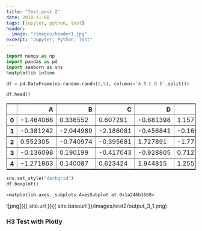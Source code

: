 ```yaml
---
title: "Test post 2"
date: 2018-11-08
tags: [jupyter, python, test]
header:
  image: "/images/header1.jpg"
excerpt: "Jupyter, Python, Test"
---
```


```python
import numpy as np
import pandas as pd
import seaborn as sns
%matplotlib inline
```


```python
df = pd.DataFrame(np.random.randn(5,5), columns='A B C D E'.split())
```


```python
df.head()
```




<div>
<style scoped>
    .dataframe tbody tr th:only-of-type {
        vertical-align: middle;
    }

    .dataframe tbody tr th {
        vertical-align: top;
    }

    .dataframe thead th {
        text-align: right;
    }
</style>
<table border="1" class="dataframe">
  <thead>
    <tr style="text-align: right;">
      <th></th>
      <th>A</th>
      <th>B</th>
      <th>C</th>
      <th>D</th>
      <th>E</th>
    </tr>
  </thead>
  <tbody>
    <tr>
      <th>0</th>
      <td>-1.464066</td>
      <td>0.336552</td>
      <td>0.607291</td>
      <td>-0.681398</td>
      <td>1.157758</td>
    </tr>
    <tr>
      <th>1</th>
      <td>-0.381242</td>
      <td>-2.044989</td>
      <td>-2.186081</td>
      <td>-0.456841</td>
      <td>-0.169559</td>
    </tr>
    <tr>
      <th>2</th>
      <td>0.552305</td>
      <td>-0.740974</td>
      <td>-0.395681</td>
      <td>1.727891</td>
      <td>-1.773343</td>
    </tr>
    <tr>
      <th>3</th>
      <td>-0.136098</td>
      <td>0.190199</td>
      <td>-0.417043</td>
      <td>-0.928805</td>
      <td>0.712748</td>
    </tr>
    <tr>
      <th>4</th>
      <td>-1.271963</td>
      <td>0.140087</td>
      <td>0.623424</td>
      <td>1.944815</td>
      <td>1.255174</td>
    </tr>
  </tbody>
</table>
</div>




```python
sns.set_style("darkgrid")
df.boxplot()
```




    <matplotlib.axes._subplots.AxesSubplot at 0x1a246b1668>



![png]({{ site.url }}{{ site.baseurl }}/images/test2/output_3_1.png)


### H3 Test with Plotly


<script src="https://cdn.plot.ly/plotly-latest.min.js"></script>
<div id="22495cec-ac95-42d5-b3b1-4566a5848585" style="height: 100%; width: 100%;" class="plotly-graph-div"></div><script type="text/javascript">window.PLOTLYENV=window.PLOTLYENV || {};window.PLOTLYENV.BASE_URL="https://plot.ly";Plotly.newPlot("22495cec-ac95-42d5-b3b1-4566a5848585", [{"type": "scatter", "x": [0.0, 0.1111111111111111, 0.2222222222222222, 0.3333333333333333, 0.4444444444444444, 0.5555555555555556, 0.6666666666666666, 0.7777777777777777, 0.8888888888888888, 1.0], "y": [-0.2706323284096669, -0.5368085060076518, -0.3650022122835297, 1.0837185699917664, -1.6123886503326845, 1.3256691068338189, -0.31083903066205104, 0.6951190301897303, -1.624361384686101, 1.852523980751262]}], {}, {"showLink": true, "linkText": "Export to plot.ly"})</script>

<script src="https://cdn.plot.ly/plotly-latest.min.js"></script>
<div id="754726a6-d022-4045-9593-1b508715b925" style="height: 525px; width: 100%;" class="plotly-graph-div"></div><script type="text/javascript">require(["plotly"], function(Plotly) { window.PLOTLYENV=window.PLOTLYENV || {};window.PLOTLYENV.BASE_URL="https://plot.ly";Plotly.newPlot("754726a6-d022-4045-9593-1b508715b925", [{"line": {"color": "rgba(255, 153, 51, 1.0)", "dash": "solid", "shape": "linear", "width": 1.3}, "marker": {"size": 10, "symbol": "circle"}, "mode": "markers", "name": "B", "text": "", "x": [-0.45589562778257703, -1.0027316154020864, -0.5907064760135297, -0.7420058183782893, 0.5922500806849077, -1.2173510700831947, 0.2681679543995006, 0.12628049589256374, -0.36474987255905894, -2.150541418265438, 0.6769059117254521, 0.5083896610673145, 0.5925233676932248, -1.297018095100175, -1.2082721040344682, -0.13765383569845108, 1.2762431420193936, -1.7481965994795972, 0.7668237218856117, 0.6127985736940353, -0.4018658364906744, -1.4928736783081742, 1.0678249077682673, -0.03450967536204312, -1.2037402920773832, 2.260830383274915, -0.7672495274068898, 0.9957632897508215, 0.9916041463168701, -0.4062833841281481, 0.24021344767405753, 3.187246090888048, 1.9271993007155908, -0.7161838718733351, -2.5754963287548263, 0.201503431091847, -0.1353585997968537, 0.6969216140345799, -2.217163854838854, 0.5978223242084831, -0.11924229699794245, 0.9019385434976092, -0.8251008250418826, -0.340025238448667, -0.4211507185662395, -0.46933738628709654, 0.18018404639447833, -0.901374309283595, 0.5359398684667548, -0.9771033621222754, 1.4465359585609137, 0.1714505276222519, 2.1100445781746653, -0.20548956401909915, -1.714562167979671, 2.5286142551034203, -0.6672373754399017, 0.6473008201131588, 0.6821942250231379, -1.7442261878381016, -0.037726799106000894, 0.08424236792848415, -0.41300638834686243, -0.941848682960146, -1.428685524303841, -1.1068496174771743, 0.6951543044999521, -0.9714825305316663, 0.16387918921780487, 1.1604461579814662, -1.237014028859124, 1.1511011291930433, -1.368024446784955, 0.6420602582242104, -0.5171813043170265, -0.8606382463426107, -1.3467841033926629, -0.6692856581594231, 0.5580045216926696, 0.3311279467349269, 0.8767288000724145, -2.462269506322183, 1.3494890059319469, -0.6887404412650652, 0.2390302608941579, -2.1743028712451022, 1.2171714831376208, -0.9997089848172757, -0.03470903609051487, 0.7604483297478462, 1.5573046360673877, 0.537038228315404, 0.9950923709140019, -0.421659213059991, -0.829416525193364, -0.34860504311075646, 0.23180622795952968, -0.43963809929908426, -0.07390525485149503, 2.3418957833705645], "y": [1.4641331782905895, -1.1771178452078317, -0.7029527074117358, 2.6525653651644574, -1.8246659424073137, 0.2787035782285434, -0.3120314813320483, -1.1418469209428632, 0.8590608528064368, 1.0243166567839972, -0.05577676767893497, 0.8116673932699389, 0.3183754498429473, -0.8192211835430079, -1.3272004903592403, -0.6509635732235097, 0.25424527090220744, 1.9175461666707148, -0.9146800377568539, -0.3056987365706981, 0.4652742146086115, 1.40064120474215, 2.2272439563361837, 1.2835530300298512, -0.9666879938507601, 1.143515782309993, -0.20275302236927817, 0.602027574102557, 1.7317468865851022, 1.2760826996892989, 0.5941174840238509, 0.2459837482652557, 1.72172024280655, -0.5160247681523507, 0.6265982873263143, -0.2303273387116366, -0.2962503909950728, -0.2467270136031957, 0.3184165164057703, 0.2259743153689406, 0.16553629832526195, 0.7248418755300358, -0.9110632402211587, -1.484526088927619, 0.5530467367611667, -1.5413290684112901, -0.6966023217127716, 0.3631873021552201, 0.26277623079884005, 1.442407920448669, -2.0125870175843628, -0.5307965511035282, -1.1186129343996496, -1.2400876100613851, 0.6849167747308229, -1.3228373765043857, -0.8760366566255403, -1.5082204501236895, -0.3342397115006462, 0.5549190865303798, 0.9847162404833195, 1.2629292700835826, -0.51514327398689, 2.1802607057924313, -0.6722803770422516, -0.49296986644518553, -0.7360510113666583, -0.3754180116451408, 0.3256068679381965, -0.11821428373223167, -0.38844784123956744, -0.9339636596467654, -0.4518879687711141, 0.5656548609676524, 0.3973056091423354, -0.26561540998256017, 0.6583508979063082, -0.531582112826768, -0.20673068884745976, -0.97760799841498, 1.2847182331508176, 1.2630333389014083, -1.6481101737506623, -0.36313443074961704, 0.7347685003752747, -0.9887149124904019, 1.0905993331185626, -1.5466741024332107, 0.7307350002458322, -0.9552559476686352, 0.2872305914845971, 1.1476846153421272, -0.9430143912228822, -0.38436884019089673, -0.02619763190834965, 1.9279546883277685, 0.0335534164262886, -0.0980999534513291, 0.5012999531944498, -0.8431927725650732], "type": "scatter", "uid": "938d7bcf-0a7b-4a9e-8830-c22f8a087293"}], {"legend": {"bgcolor": "#F5F6F9", "font": {"color": "#4D5663"}}, "paper_bgcolor": "#F5F6F9", "plot_bgcolor": "#F5F6F9", "titlefont": {"color": "#4D5663"}, "xaxis": {"gridcolor": "#E1E5ED", "showgrid": true, "tickfont": {"color": "#4D5663"}, "title": "", "titlefont": {"color": "#4D5663"}, "zerolinecolor": "#E1E5ED"}, "yaxis": {"gridcolor": "#E1E5ED", "showgrid": true, "tickfont": {"color": "#4D5663"}, "title": "", "titlefont": {"color": "#4D5663"}, "zerolinecolor": "#E1E5ED"}}, {"showLink": true, "linkText": "Export to plot.ly"})});</script>
